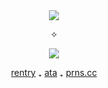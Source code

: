 <div align="center"> 
  <img src="https://komarev.com/ghpvc/?username=real-value&color=000000&style=plastic&label=THE+QURIO" />
</div>

<p align="center">  
✧
</p>
<p align="center">
  <img src="https://spotify-github-profile.kittinanx.com/api/view?uid=9r6mlil2k8one0fmfqz8pnh3i&cover_image=true&theme=novatorem&show_offline=false&background_color=121212&interchange=false&bar_color=f2f2f2&bar_color_cover=false)](https://github.com/kittinan/spotify-github-profile" />
</p>
<div align="center">

[rentry](https://rentry.co/monsterhunterwiids) 
₊ [ata](https://pinksm.atabook.org/)
₊ [prns.cc](https://pronouns.cc/@nargacuga)

</div>
